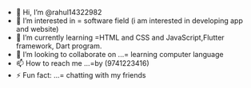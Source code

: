 - 👋 Hi, I’m @rahul14322982
- 👀 I’m interested in = software field (i am interested in developing app and website)
- 🌱 I’m currently learning =HTML and CSS and JavaScript,Flutter framework, Dart program.
- 💞️ I’m looking to collaborate on ...= learning computer language 
- 📫 How to reach me ...=by (9741223416)
- ⚡ Fun fact: ...=
chatting with my friends 
<!---
rahul14322982/rahul14322982 is a ✨ special ✨ repository because its `README.md` (this file) appears on your GitHub profile.
You can click the Preview link to take a look at your changes.
--->
